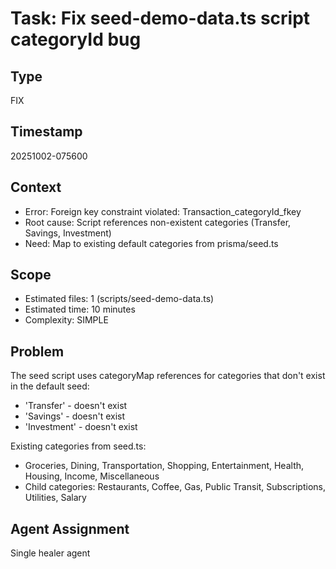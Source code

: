 # Task: Fix seed-demo-data.ts script categoryId bug

## Type
FIX

## Timestamp
20251002-075600

## Context
- Error: Foreign key constraint violated: Transaction_categoryId_fkey
- Root cause: Script references non-existent categories (Transfer, Savings, Investment)
- Need: Map to existing default categories from prisma/seed.ts

## Scope
- Estimated files: 1 (scripts/seed-demo-data.ts)
- Estimated time: 10 minutes
- Complexity: SIMPLE

## Problem
The seed script uses categoryMap references for categories that don't exist in the default seed:
- 'Transfer' - doesn't exist
- 'Savings' - doesn't exist
- 'Investment' - doesn't exist

Existing categories from seed.ts:
- Groceries, Dining, Transportation, Shopping, Entertainment, Health, Housing, Income, Miscellaneous
- Child categories: Restaurants, Coffee, Gas, Public Transit, Subscriptions, Utilities, Salary

## Agent Assignment
Single healer agent
